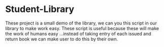 # Student-Library
These project is a small demo of the library, we can you this script in our library to make work easy. These script is useful because these will make the work of humans easy ...instead of taking entry of each issued and return book we can make user to do this by their own.  
